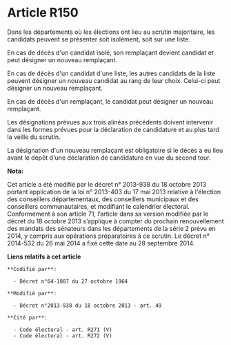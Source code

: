 # Article R150

Dans les départements où les élections ont lieu au scrutin majoritaire, les candidats peuvent se présenter soit isolément,
soit sur une liste.

En cas de décès d'un candidat isolé, son remplaçant devient candidat et peut désigner un nouveau remplaçant. 

En cas de décès d'un candidat d'une liste, les autres candidats de la liste peuvent désigner un nouveau candidat au rang de
leur choix. Celui-ci peut désigner un nouveau remplaçant. 

En cas de décès d'un remplaçant, le candidat peut désigner un nouveau remplaçant. 

Les désignations prévues aux trois alinéas précédents doivent intervenir dans les formes prévues pour la déclaration de
candidature et au plus tard la veille du scrutin. 

La désignation d'un nouveau remplaçant est obligatoire si le décès a eu lieu avant le dépôt d'une déclaration de candidature
en vue du second tour.

**Nota:**

Cet article a été modifié par le décret n° 2013-938 du 18 octobre 2013 portant application de la loi n° 2013-403 du 17 mai
2013 relative à l'élection des conseillers départementaux, des conseillers municipaux et des conseillers communautaires, et
modifiant le calendrier électoral. Conformément à son article 71, l’article dans sa version modifiée par le décret du 18
octobre 2013 s’applique à compter du prochain renouvellement des mandats des sénateurs dans les départements de la série 2
prévu en 2014, y compris aux opérations préparatoires à ce scrutin. Le décret n° 2014-532 du 26 mai 2014 a fixé cette date au
28 septembre 2014.

**Liens relatifs à cet article**

	**Codifié par**:

	  - Décret n°64-1087 du 27 octobre 1964

	**Modifié par**:

	  - Décret n°2013-938 du 18 octobre 2013 - art. 49

	**Cité par**:

	  - Code électoral - art. R271 (V)
	  - Code électoral - art. R272 (V)
